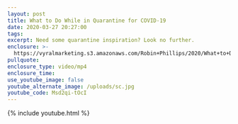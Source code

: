 ```yaml
---
layout: post
title: What to Do While in Quarantine for COVID-19
date: 2020-03-27 20:27:00
tags:
excerpt: Need some quarantine inspiration? Look no further.
enclosure: >-
  https://vyralmarketing.s3.amazonaws.com/Robin+Phillips/2020/What+to+Do+While+in+Quarantine+for+COVID-19.mp4
pullquote:
enclosure_type: video/mp4
enclosure_time:
use_youtube_image: false
youtube_alternate_image: /uploads/sc.jpg
youtube_code: Msd2qi-tOcI
---
```


{% include youtube.html %}